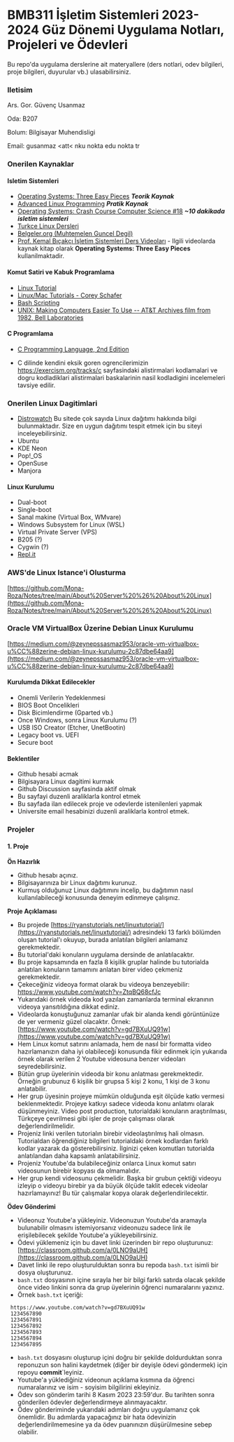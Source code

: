 # BMB311 İşletim Sistemleri 2023-2024 Güz Dönemi Uygulama Notları, Projeleri ve Ödevleri

Bu repo'da uygulama derslerine ait materyallere (ders notlari, odev bilgileri, proje bilgileri, duyurular vb.) ulasabilirsiniz.

### Iletisim

Ars. Gor. Güvenç Usanmaz

Oda: B207

Bolum: Bilgisayar Muhendisligi

Email: gusanmaz <att< nku nokta edu nokta tr


### Onerilen Kaynaklar

#### Isletim Sistemleri

* [Operating Systems: Three Easy Pieces](https://pages.cs.wisc.edu/~remzi/OSTEP/) ***Teorik Kaynak***
* [Advanced Linux Programming](https://mentorembedded.github.io/advancedlinuxprogramming/alp-folder/) ***Pratik Kaynak***
* [Operating Systems: Crash Course Computer Science #18](https://www.youtube.com/watch?v=26QPDBe-NB8) ***~10 dakikada isletim sistemleri***
* [Turkce Linux Dersleri](https://linux-dersleri.github.io/)
* [Belgeler.org (Muhtemelen Guncel Degil)](http://www.belgeler.org/)
* [Prof. Kemal Bıçakçı İşletim Sistemleri Ders Videoları](https://www.youtube.com/watch?v=sqtkwd09KXs&list=PLmPsb7nQhv7NLRWdIiDVNBDCMOtuUn6WZ) - Ilgili videolarda kaynak kitap olarak **Operating Systems: Three Easy Pieces** kullanilmaktadir.

#### Komut Satiri ve Kabuk Programlama

* [Linux Tutorial](https://ryanstutorials.net/linuxtutorial/)
* [Linux/Mac Tutorials - Corey Schafer](https://www.youtube.com/playlist?list=PL-osiE80TeTvGhHkpvfmKWOiIPF8UVy6c)
* [Bash Scripting](https://ryanstutorials.net/bash-scripting-tutorial/)
* [UNIX: Making Computers Easier To Use -- AT&T Archives film from 1982, Bell Laboratories](https://www.youtube.com/watch?v=XvDZLjaCJuw&t)

#### C Programlama

* [C Programming Language, 2nd Edition](https://www.amazon.com/Programming-Language-2nd-Brian-Kernighan/dp/0131103628/ref=sr_1_1?crid=YQFLRR2SUKAG&keywords=c+programming&qid=1665091837&qu=eyJxc2MiOiI1LjIxIiwicXNhIjoiNC42OCIsInFzcCI6IjQuNjMifQ%3D%3D&s=books&sprefix=c+programming%2Cstripbooks-intl-ship%2C275&sr=1-1)

* C dilinde kendini eksik goren ogrencilerimizin https://exercism.org/tracks/c sayfasindaki alistirmalari kodlamalari ve dogru kodladiklari alistirmalari baskalarinin nasil kodladigini incelemeleri tavsiye edilir.

### Onerilen Linux Dagitimlari

* [Distrowatch](https://distrowatch.com/) Bu sitede çok sayıda Linux dağıtımı hakkında bilgi bulunmaktadır. Size en uygun dağıtımı tespit etmek için bu siteyi inceleyebilirsiniz.
* Ubuntu
* KDE Neon
* Pop!_OS
* OpenSuse
* Manjora

#### Linux Kurulumu
* Dual-boot
* Single-boot
* Sanal makine (Virtual Box, WMvare)
* Windows Subsystem for Linux (WSL)
* Virtual Private Server (VPS)
* B205 (?)
* Cygwin (?)
* [Repl.it](replit.com)

### AWS'de Linux Istance'i Olusturma

[https://github.com/Mona-Roza/Notes/tree/main/About%20Server%20%26%20About%20Linux](https://github.com/Mona-Roza/Notes/tree/main/About%20Server%20%26%20About%20Linux)

### Oracle VM VirtualBox Üzerine Debian Linux Kurulumu

[https://medium.com/@zeynepssasmaz953/oracle-vm-virtualbox-u%CC%88zerine-debian-linux-kurulumu-2c87dbe64aa9](https://medium.com/@zeynepssasmaz953/oracle-vm-virtualbox-u%CC%88zerine-debian-linux-kurulumu-2c87dbe64aa9)

#### Kurulumda Dikkat Edilecekler
* Onemli Verilerin Yedeklenmesi
* BIOS Boot Oncelikleri
* Disk Bicimlendirme (Gparted vb.)
* Once Windows, sonra Linux Kurulumu (?)
* USB ISO Creator (Etcher, UnetBootin)
* Legacy boot vs. UEFI
* Secure boot

#### Beklentiler
* Github hesabi acmak
* Bilgisayara Linux dagitimi kurmak
* Github Discussion sayfasinda aktif olmak
* Bu sayfayi duzenli araliklarla kontrol etmek
* Bu sayfada ilan edilecek proje ve odevlerde istenilenleri yapmak
* Universite email hesabinizi duzenli araliklarla kontrol etmek.

### Projeler

#### 1. Proje

**Ön Hazırlık**
* Github hesabı açınız.
* Bilgisayarınıza bir Linux dağıtımı kurunuz.
* Kurmuş olduğunuz Linux dağıtımını incelip, bu dağıtımın nasıl kullanılabileceği konusunda deneyim edinmeye çalışınız.

**Proje Açıklaması**

* Bu projede [https://ryanstutorials.net/linuxtutorial/](https://ryanstutorials.net/linuxtutorial/) adresindeki 13 farklı bölümden oluşan tutorial'ı okuyup, burada anlatılan bilgileri anlamanız gerekmektedir.
* Bu tutorial'daki konuların uygulama dersinde de anlatılacaktır.
* Bu proje kapsamında en fazla 8 kişilik gruplar halinde bu tutorialda anlatılan konuların tamamını anlatan birer video çekmeniz gerekmektedir.
* Çekeceğiniz videoya format olarak bu videoya benzeyebilir: https://www.youtube.com/watch?v=ZtqBQ68cfJc
* Yukarıdaki örnek videoda kod yazılan zamanlarda terminal ekranının videoya yansıtıldığına dikkat ediniz.
* Videolarda konuştuğunuz zamanlar ufak bir alanda kendi görüntünüze de yer vermeniz güzel olacaktır. Örnek: [https://www.youtube.com/watch?v=gd7BXuUQ91w](https://www.youtube.com/watch?v=gd7BXuUQ91w)
* Hem Linux komut satırını anlamada, hem de nasıl bir formatta video hazırlamanızın daha iyi olabileceği konusunda fikir edinmek için yukarıda örnek olarak verilen 2 Youtube videosuna benzer videoları seyredebilirsiniz. 
* Bütün grup üyelerinin videoda bir konu anlatması gerekmektedir. Örneğin grubunuz 6 kişilik bir grupsa 5 kişi 2 konu, 1 kişi de 3 konu anlatabilir.
* Her grup üyesinin projeye mümkün olduğunda eşit ölçüde katkı vermesi beklenmektedir. Projeye katkıyı sadece videoda konu anlatımı olarak düşünmeyiniz. Video post production, tutorialdaki konuların araştırılması, Türkçeye çevrilmesi gibi işler de proje çalışması olarak değerlendirilmelidir.
* Projeniz linki verilen tutorialın birebir videolaştırılmış hali olmasın. Tutorialdan öğrendiğiniz bilgileri tutorialdaki örnek kodlardan farklı kodlar yazarak da gösterebilirsiniz. İlginizi çeken komutları tutorialda anlatılandan daha kapsamlı anlatabilirsiniz.
* Projeniz Youtube'da bulabileceğiniz onlarca Linux komut satırı videosunun birebir kopyası da olmamalıdır.
* Her grup kendi videosunu çekmelidir. Başka bir grubun çektiği videoyu izleyip o videoyu birebir ya da büyük ölçüde taklit edecek videolar hazırlamayınız! Bu tür çalışmalar kopya olarak değerlendirilecektir.

**Ödev Gönderimi**

* Videonuz Youtube'a yükleyiniz. Videonuzun Youtube'da aramayla bulunabilir olmasını istemiyorsanız videonuzu sadece link ile erişilebilecek şekilde Youtube'a yükleyebilirsiniz.
* Ödevi yüklemeniz için bu davet linki üzerinden bir repo oluşturunuz: [https://classroom.github.com/a/0LNO9aUH](https://classroom.github.com/a/0LNO9aUH)
* Davet linki ile repo oluşturulduktan sonra bu repoda `bash.txt` isimli bir dosya oluşturunuz.
* `bash.txt` dosyasının içine sırayla her bir bilgi farklı satırda olacak şekilde önce video linkini sonra da grup üyelerinin öğrenci numaralarını yazınız.
* Örnek `bash.txt` içeriği:

 ```
  https://www.youtube.com/watch?v=gd7BXuUQ91w
  1234567890
  1234567891
  1234567892
  1234567893
  1234567894
  1234567895
```

* `bash.txt` dosyasını oluşturup içini doğru bir şekilde doldurduktan sonra reponuzun son halini kaydetmek (diğer bir deyişle ödevi göndermek) için repoyu **commit**`leyiniz.
* Youtube'a yüklediğiniz videonun açıklama kısmına da öğrenci numaralarınız ve isim - soyisim bilgilirini ekleyiniz.
* Ödev son gönderim tarihi 8 Kasım 2023 23:59'dur. Bu tarihten sonra gönderilen ödevler değerlendirmeye alınmayacaktır.
* Ödev gönderiminde yukarıdaki adımları doğru uygulamanız çok önemlidir. Bu adımlarda yapacağınız bir hata ödevinizin değerlendirilmemesine ya da ödev puanınızın düşürülmesine sebep olabilir.
  
  
  


